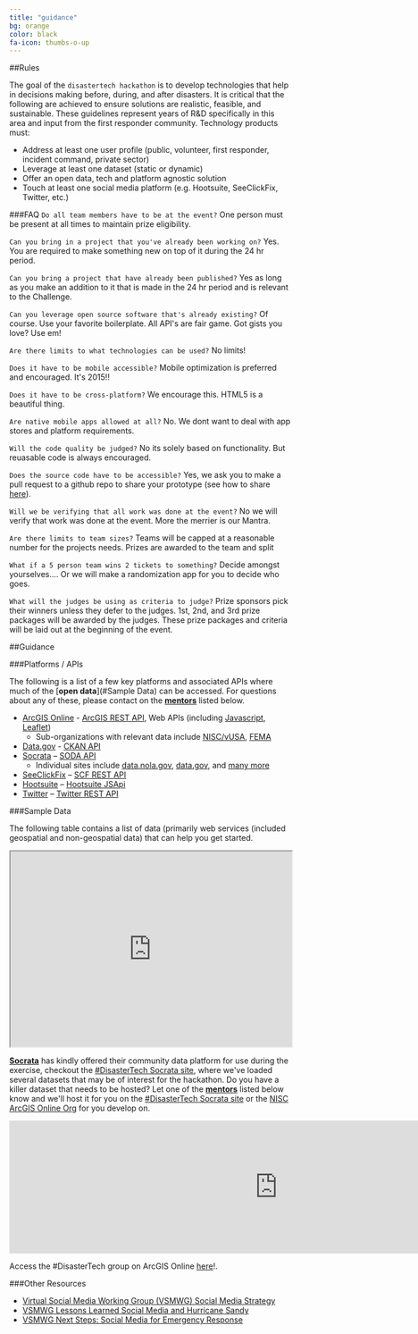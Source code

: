 ```yaml
---
title: "guidance"
bg: orange
color: black
fa-icon: thumbs-o-up
---
```


##Rules

The goal of the `disastertech hackathon` is to develop technologies that help in decisions making before, during, and after disasters. It is critical that the following are achieved to ensure solutions are realistic, feasible, and sustainable. These guidelines represent years of R&D specifically in this area and input from the first responder community. 
Technology products must:

- Address at least one user profile (public, volunteer, first responder, incident command, private sector)
- Leverage at least one dataset (static or dynamic)
- Offer an open data, tech and platform agnostic solution
- Touch at least one social media platform (e.g. Hootsuite, SeeClickFix, Twitter, etc.)


###FAQ
`Do all team members have to be at the event?` One person must be present at all times to maintain prize eligibility.

`Can you bring in a project that you've already been working on?` Yes. You are required to make something new on top of it during the 24 hr period.

`Can you bring a project that have already been published?` Yes as long as you make an addition to it that is made in the 24 hr period and is relevant to the Challenge.

`Can you leverage open source software that's already existing?` Of course. Use your favorite boilerplate. All API's are fair game. Got gists you love? Use em!

`Are there limits to what technologies can be used?`  No limits!

`Does it have to be mobile accessible?`  Mobile optimization is preferred and encouraged. It's 2015!!

`Does it have to be cross-platform?` We encourage this. HTML5 is a beautiful thing.

`Are native mobile apps allowed at all?` No. We dont want to deal with app stores and platform requirements. 

`Will the code quality be judged?` No its solely based on functionality. But reuasable code is always encouraged.

`Does the source code have to be accessible?` Yes, we ask you to make a pull request to a github repo to share your prototype (see how to share [here](https://github.com/DisasterTech/TeamApps)).

`Will we be verifying that all work was done at the event?` No we will verify that work was done at the event. More the merrier is our Mantra.

`Are there limits to team sizes?` Teams will be capped at a reasonable number for the projects needs. Prizes are awarded to the team and split 

`What if a 5 person team wins 2 tickets to something?` Decide amongst yourselves.... Or we will make a randomization app for you to decide who goes.

`What will the judges be using as criteria to judge?` Prize sponsors pick their winners unless they defer to the judges. 1st, 2nd, and 3rd prize packages will be awarded by the judges. These prize packages and criteria will be laid out at the beginning of the event.

##Guidance

###Platforms / APIs

The following is a list of a few key platforms and associated APIs where much of the [**open data**](#Sample Data) can be accessed. For questions about any of these, please contact on the [**mentors**](#mentors) listed below.

- [ArcGIS Online](http://www.arcgis.com)  -  [ArcGIS REST API](http://resources.arcgis.com/en/help/arcgis-rest-api/#/The_ArcGIS_REST_API/02r300000054000000/), Web APIs (including [Javascript](https://developers.arcgis.com/javascript/), [Leaflet](http://esri.github.io/esri-leaflet/))
  - Sub-organizations with relevant data include [NISC/vUSA](http://vusa.maps.arcgis.com), [FEMA](http://fema.maps.arcgis.com/)  
- [Data.gov](http://catalog.data.gov/dataset)  - [CKAN API](http://www.data.gov/developers/apis )
- [Socrata](https://opendata.socrata.com) – [SODA API](http://dev.socrata.com/consumers/getting-started.html)
  * Individual sites include [data.nola.gov](https://data.nola.gov/), [data.gov](https://data.gov), and [many more](https://opendata.socrata.com/browse?tags=socrata+customers)
- [SeeClickFix](http://seeclickfix.com) – [SCF REST API](dev.seeclickfix.com)
- [Hootsuite](https://hootsuite.com/) – [Hootsuite JSApi](https://hootsuite.com/developers/app-directory/docs/jsapi)
- [Twitter](http://www.twitter.com) – [Twitter REST API](https://dev.twitter.com/overview/documentation)

###Sample Data

The following table contains a list of data (primarily web services (included geospatial and non-geospatial data) that can help you get started.

<iframe src="https://docs.google.com/spreadsheets/d/1BOKAkFuSIwUXcczHu9GkOwafos4arpa1IAmrvT5mDFI/pubhtml?widget=true&amp;headers=false" width="100%" height="350px"></iframe>

[**Socrata**](http://socrata.com) has kindly offered their community data platform for use during the exercise, checkout the [#DisasterTech Socrata site](https://communities.socrata.com/catalogs/disastertech), where we've loaded several datasets that may be of interest for the hackathon. Do you have a killer dataset that needs to be hosted? Let one of the [**mentors**](#mentors) listed below know and we'll host it for you on the [#DisasterTech Socrata site](https://communities.socrata.com/catalogs/disastertech) or the [NISC ArcGIS Online Org](http://vusa.maps.arcgis.com) for you develop on.

<iframe scrolling="yes" frameborder="0" src="http://vusa.maps.arcgis.com/home/webmap/embedGallery.html?displayapps=true&displayinline=true&group=b51341f9220141478f46816bf8b84e84" style="width:960px; height:238px"></iframe>

Access the #DisasterTech group on ArcGIS Online [here](http://bit.ly/15vO1ks)!.


###Other Resources
- [Virtual Social Media  Working Group (VSMWG) Social Media  Strategy ](http://www.firstresponder.gov/TechnologyDocuments/Virtual%20Social%20Media%20Working%20Group%20VSMWG%20Social%20Media%20Strategy.pdf)
- [VSMWG Lessons Learned Social Media and Hurricane Sandy](http://www.firstresponder.gov/TechnologyDocuments/Lessons%20Learned%20Social%20Media%20and%20Hurricane%20Sandy.pdf)
- [VSMWG Next Steps: Social Media for Emergency Response](http://www.firstresponder.gov/TechnologyDocuments/Virtual%20Social%20Media%20Working%20Group%20VSMWG%20Next%20Steps%20Social%20Media%20for%20Emergency%20Response.pdf)
